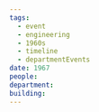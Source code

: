 ```yaml
---
tags:
  - event
  - engineering
  - 1960s
  - timeline
  - departmentEvents
date: 1967
people: 
department: 
building:
---
```

<span
	  class='ob-timelines' 
	  data-date='1967'  
	  data-class='orange'> 
</span>
